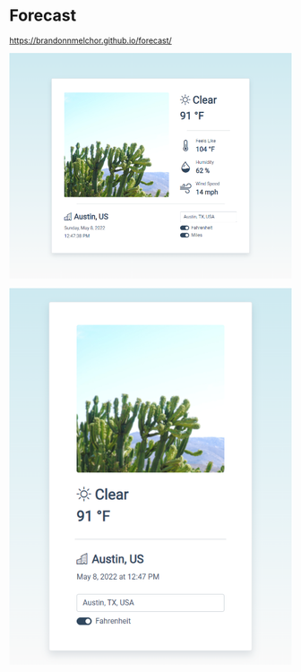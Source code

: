 # Forecast

https://brandonnmelchor.github.io/forecast/

![](https://github.com/brandonnmelchor/forecast/blob/main/src/images/screenshot1.png?raw=true)

![](https://github.com/brandonnmelchor/forecast/blob/main/src/images/screenshot2.png?raw=true)
